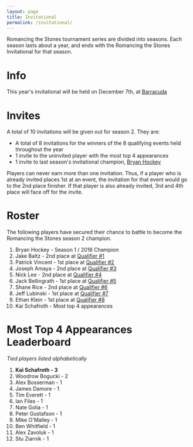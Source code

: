 ```yaml
---
layout: page
title: Invitational
permalink: /invitational/
---
```


Romancing the Stones tournament series are divided into seasons. Each season lasts about
a year, and ends with the Romancing the Stones Invitational for that season.

# Info

This year's invitational will be held on December 7th, at
[Barracuda](https://barracudaaustin.com/)

# Invites

A total of 10 invitations will be given out for season 2. They are:

* A total of 8 invitations for the winners of the 8 qualifying events held throughout
  the year
* 1 invite to the uninvited player with the most top 4 appearances
* 1 invite to last season's invitational champion,
  [Bryan Hockey](/assets/images/2019-02-02/2.jpg)

Players can never earn more than one invitation. Thus, if a player who is already
invited places 1st at an event, the invitation for that event would go to the 2nd place
finisher. If that player is also already invited, 3rd and 4th place will face off for
the invite.

# Roster

The following players have secured their chance to battle to become the Romancing the
Stones season 2 champion.

1. Bryan Hockey - Season 1 / 2018 Champion
2. Jake Baltz - 2nd place at [Qualifier #1](/results/2019-02-02)
3. Patrick Vincent - 1st place at [Qualifier #2](/results/2019-03-30)
4. Joseph Amaya - 2nd place at [Qualifier #3](/results/2019-05-04)
5. Nick Lee - 2nd place at [Qualifier #4](/results/2019-06-08)
6. Jack Bellingrath - 1st place at [Qualifier #5](/results/2019-07-20)
7. Shane Rice - 2nd place at [Qualifier #6](/results/2019-09-07)
8. Jeff Lubinski - 1st place at [Qualifier #7](/results/2019-10-12)
9. Ethan Klein - 1st place at [Qualifier #8](/results/2019-11-16)
10. Kai Schafroth - Most top 4 appearances

# Most Top 4 Appearances Leaderboard
*Tied players listed alphabetically*

1. **Kai Schafroth - 3**
1. Woodrow Bogucki - 2
1. Alex Bosserman - 1
1. James Damore - 1
1. Tim Everett - 1
1. Ian Files - 1
1. Nate Golia - 1
1. Peter Gustafson - 1
1. Mike O'Malley - 1
1. Ben Whitfield - 1
1. Alex Zavoluk - 1
1. Stu Ziarnik - 1
